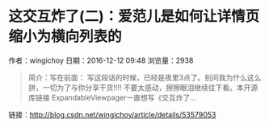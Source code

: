 # 这交互炸了(二)：爱范儿是如何让详情页缩小为横向列表的
作者：wingichoy
日期：2016-12-12 09:48
浏览量：2938
> 简介：写在前面： 
写这段话的时候，已经是夜里3点了。别问我为什么这么拼，一切为了与你分享干货!!!! 不要太感动，擦擦眼泪继续往下看。本开源库链接 ExpandableViewpager一直想写《交互炸了...

 链接：http://blog.csdn.net/wingichoy/article/details/53579053
